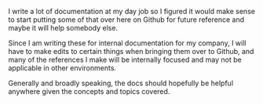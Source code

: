 I write a lot of documentation at my day job so I figured it would make sense to start putting some of that over here on Github for future reference and maybe it will help somebody else.

Since I am writing these for internal documentation for my company, I will have to make edits to certain things when bringing them over to Github, and many of the references I make will be internally focused and may not be applicable in other environments.

Generally and broadly speaking, the docs should hopefully be helpful anywhere given the concepts and topics covered.
